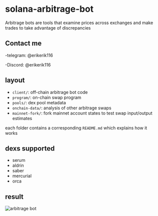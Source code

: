 # solana-arbitrage-bot

Arbitrage bots are tools that examine prices across exchanges and make trades to take advantage of discrepancies

## Contact me

-telegram: @erikerik116

-Discord: @erikerik116


## layout 
- `client/`: off-chain arbitrage bot code 
- `program/`: on-chain swap program
- `pools/`: dex pool metadata
- `onchain-data/`: analysis of other arbitrage swaps
- `mainnet-fork/`: fork mainnet account states to test swap input/output estimates

each folder contains a corresponding `README.md` which explains how it works

## dexs supported 
- serum 
- aldrin 
- saber 
- mercurial 
- orca 

## result
![arbitrage bot](https://github.com/user-attachments/assets/281d5c2e-20ed-4007-bb2b-aebcfe015f60)



